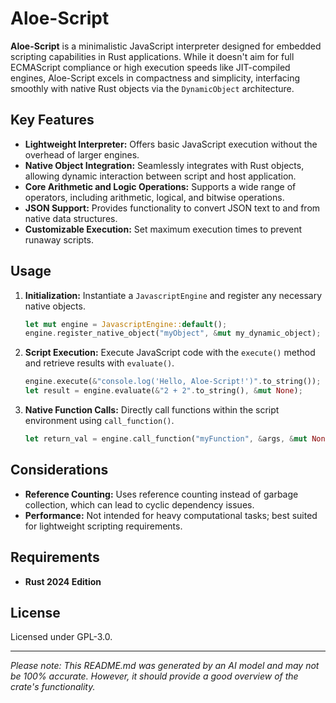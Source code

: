 # Aloe-Script

**Aloe-Script** is a minimalistic JavaScript interpreter designed for embedded scripting capabilities in Rust applications. While it doesn't aim for full ECMAScript compliance or high execution speeds like JIT-compiled engines, Aloe-Script excels in compactness and simplicity, interfacing smoothly with native Rust objects via the `DynamicObject` architecture.

## Key Features

- **Lightweight Interpreter:** Offers basic JavaScript execution without the overhead of larger engines.
- **Native Object Integration:** Seamlessly integrates with Rust objects, allowing dynamic interaction between script and host application.
- **Core Arithmetic and Logic Operations:** Supports a wide range of operators, including arithmetic, logical, and bitwise operations.
- **JSON Support:** Provides functionality to convert JSON text to and from native data structures.
- **Customizable Execution:** Set maximum execution times to prevent runaway scripts.

## Usage

1. **Initialization:** Instantiate a `JavascriptEngine` and register any necessary native objects.

   ```rust
   let mut engine = JavascriptEngine::default();
   engine.register_native_object("myObject", &mut my_dynamic_object);
   ```

2. **Script Execution:** Execute JavaScript code with the `execute()` method and retrieve results with `evaluate()`.

   ```rust
   engine.execute(&"console.log('Hello, Aloe-Script!')".to_string());
   let result = engine.evaluate(&"2 + 2".to_string(), &mut None);
   ```

3. **Native Function Calls:** Directly call functions within the script environment using `call_function()`.

   ```rust
   let return_val = engine.call_function("myFunction", &args, &mut None);
   ```

## Considerations

- **Reference Counting:** Uses reference counting instead of garbage collection, which can lead to cyclic dependency issues.
- **Performance:** Not intended for heavy computational tasks; best suited for lightweight scripting requirements.

## Requirements

- **Rust 2024 Edition**

## License

Licensed under GPL-3.0.

---

*Please note: This README.md was generated by an AI model and may not be 100% accurate. However, it should provide a good overview of the crate's functionality.*